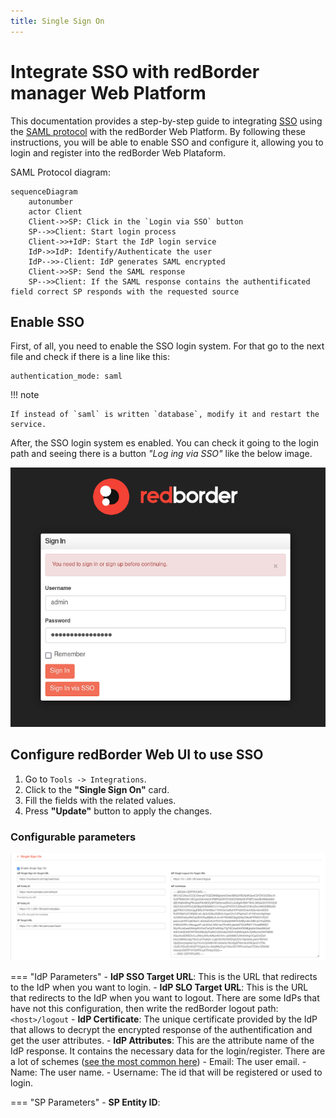 ```yaml
---
title: Single Sign On
---
```


# Integrate SSO with redBorder manager Web Platform

This documentation provides a step-by-step guide to integrating [SSO](https://en.wikipedia.org/wiki/Single_sign-on) using the [SAML protocol](https://en.wikipedia.org/wiki/SAML_2.0) with the redBorder Web Platform. By following these instructions, you will be able to enable SSO and configure it, allowing you to login and register into the redBorder Web Plataform.  

SAML Protocol diagram:  

```mermaid
sequenceDiagram
    autonumber
    actor Client
    Client->>SP: Click in the `Login via SSO` button
    SP-->>Client: Start login process
    Client->>+IdP: Start the IdP login service
    IdP->>IdP: Identify/Authenticate the user
    IdP-->>-Client: IdP generates SAML encrypted 
    Client->>SP: Send the SAML response
    SP-->>Client: If the SAML response contains the authentificated field correct SP responds with the requested source
```

## Enable SSO

First, of all, you need to enable the SSO login system. For that go to the next file and check if there is a line like this:  

```title="root/rails/config/redborder_config.yml"
authentication_mode: saml
```

!!! note

    If instead of `saml` is written `database`, modify it and restart the service.  


After, the SSO login system es enabled. You can check it going to the login path and seeing there is a button *"Log ing via SSO"* like the below image.  

![SSO Login Button](images/sso_login.png)  

## Configure redBorder Web UI to use SSO

1. Go to `Tools -> Integrations`.
2. Click to the  **"Single Sign On"** card.
3. Fill the fields with the related values.
4. Press **"Update"** button to apply the changes.

### Configurable parameters

![SSO Config Parameters](images/sso_config.png)

=== "IdP Parameters"
    - **IdP SSO Target URL**: This is the URL that redirects to the IdP when you want to login.
    - **IdP SLO Target URL**: This is the URL that redirects to the IdP when you want to logout. There are some IdPs that have not this configuration, then write the redBorder logout path: `<host>/logout`
    - **IdP Certificate**: The unique certificate provided by the IdP that allows to decrypt the encrypted response of the authentification and get the user attributes.
    - **IdP Attributes**: This are the attribute name of the IdP response. It contains the necessary data for the login/register. There are a lot of schemes ([see the most common here](https://wiki.surfnet.nl/display/surfconextdev/Attributes+and+SAML#AttributesandSAML-Attributeschemas))
        - Email: The user email.
        - Name: The user name.
        - Username: The id that will be registered or used to login.


=== "SP Parameters"
    - **SP Entity ID**: 



